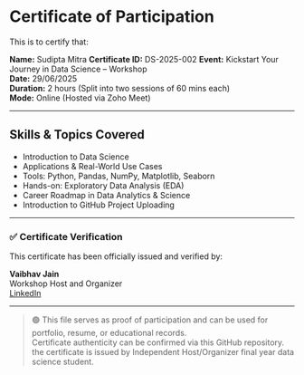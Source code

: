 # Certificate of Participation

This is to certify that:

**Name:** Sudipta Mitra 
**Certificate ID:** DS-2025-002
**Event:** Kickstart Your Journey in Data Science – Workshop  
**Date:** 29/06/2025  
**Duration:** 2 hours (Split into two sessions of 60 mins each)  
**Mode:** Online (Hosted via Zoho Meet)

---

## Skills & Topics Covered

- Introduction to Data Science
- Applications & Real-World Use Cases
- Tools: Python, Pandas, NumPy, Matplotlib, Seaborn
- Hands-on: Exploratory Data Analysis (EDA)
- Career Roadmap in Data Analytics & Science
- Introduction to GitHub Project Uploading

---

### ✅ Certificate Verification

This certificate has been officially issued and verified by:

**Vaibhav Jain**  
Workshop Host and Organizer  
[LinkedIn](https://www.linkedin.com/in/vaibhav-jain-84274826b/)  

---

> 🟢 This file serves as proof of participation and can be used for portfolio, resume, or educational records.  
> Certificate authenticity can be confirmed via this GitHub repository.
> the certificate is issued by Independent Host/Organizer final year data science student.


